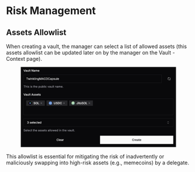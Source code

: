 # Risk Management

## Assets Allowlist

When creating a vault, the manager can select a list of allowed assets (this assets allowlist can be updated later on by the manager on the Vault - Context page).

<figure><img src="../../../.gitbook/assets/image.png" alt=""><figcaption></figcaption></figure>

This allowlist is essential for mitigating the risk of inadvertently or maliciously swapping into high-risk assets (e.g., memecoins) by a delegate.
